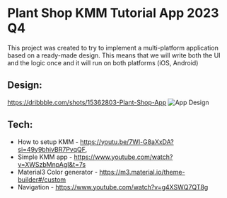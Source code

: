 # Plant Shop KMM Tutorial App 2023 Q4
This project was created to try to implement a multi-platform application based on a ready-made design. This means that we will write both the UI and the logic once and it will run on both platforms (iOS, Android)

## Design:
https://dribbble.com/shots/15362803-Plant-Shop-App
![App Design](https://cdn.dribbble.com/users/7117133/screenshots/15362803/media/4f2a3e618799053d8bf6e40f8b99550b.png?resize=1600x1200&vertical=center)

## Tech:
- How to setup KMM - https://youtu.be/7Wl-G8aXxDA?si=49y9bhivBR7PvqQF,
- Simple KMM app - https://www.youtube.com/watch?v=XWSzbMnpAgI&t=7s
- Material3 Color generator - https://m3.material.io/theme-builder#/custom
- Navigation - https://www.youtube.com/watch?v=g4XSWQ7QT8g
